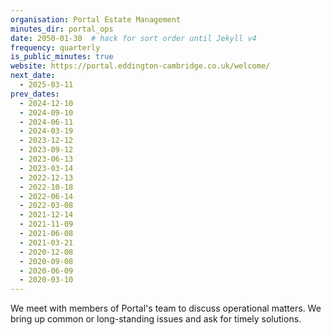 ```yaml
---
organisation: Portal Estate Management
minutes_dir: portal_ops
date: 2050-01-30  # hack for sort order until Jekyll v4
frequency: quarterly
is_public_minutes: true
website: https://portal.eddington-cambridge.co.uk/welcome/
next_date:
  - 2025-03-11
prev_dates:
  - 2024-12-10
  - 2024-09-10
  - 2024-06-11
  - 2024-03-19
  - 2023-12-12
  - 2023-09-12
  - 2023-06-13
  - 2023-03-14
  - 2022-12-13
  - 2022-10-18
  - 2022-06-14
  - 2022-03-08
  - 2021-12-14
  - 2021-11-09
  - 2021-06-08
  - 2021-03-21
  - 2020-12-08
  - 2020-09-08
  - 2020-06-09
  - 2020-03-10
---
```

We meet with members of Portal's team to discuss operational matters. We bring up common or
long-standing issues and ask for timely solutions.
